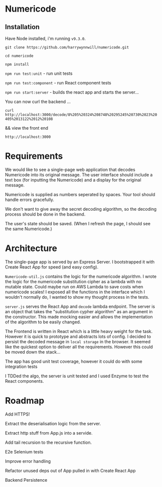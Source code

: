 # Numericode

## Installation

Have Node installed, i'm running `v9.3.0`.

`git clone https://github.com/harrywynnwill/numericode.git`

`cd numericode`

`npm install`

`npm run test:unit`  - run unit tests

`npm run test:component` - run React component tests

`npm run start:server`  - builds the react app and starts the server...

You can now curl the backend … 

`curl http://localhost:3000/decode/8%205%20324%208748%20295245%20730%2023%20405%2013122%2012%20108`

&& view the front end 

`http://localhost:3000`

# Requirements
We would like to see a single-page web application that decodes Numericode into its original message.
The user interface should include a text box (for inputting the Numericode) and a display for the original message.

Numericode is supplied as numbers seperated by spaces. Your tool should handle errors gracefully.

We don't want to give away the secret decoding algorithm, so the decoding process should be done in the backend.

The user's state should be saved. (When I refresh the page, I should see the same Numericode.)





# Architecture

The single-page app is served by an Express Server. I bootstrapped it with Create React App for speed (and easy config).

`Numericode-util.js` contains the logic for the numericode algorithm.
 I wrote the logic for the numericode substitution cipher as a lambda with no mutable state. Could maybe run on AWS Lambda to save costs when numericode scales! I exposed all the functions in the interface which I wouldn't normally do, I wanted to show my thought process in the tests.

`server.js` serves the React App and `decode` lambda endpoint.
The server is an object that takes the "substitution cypher algorithm" as an argument in the constructor. This made mocking easier and allows the implementation of the algorithm to be easily changed.

The Frontend is written in React which is a little heavy weight for the task. However it is quick to prototype and abstracts lots of config. I decided to persist the decoded message in `local storage` in the browser. It seemed like the quickest option to deliver all the requirements. However this could be moved down the stack…

The app has good unit test coverage, however it could do with some integration tests

I TDDed the algo, the server is unit tested and I used Enzyme to test the React components.

# Roadmap

Add HTTPS! 

Extract the deserialisation logic from the server.

Extract http stuff from App.js into a servide.

Add tail recursion to the recursive function.

E2e Selenium tests

Improve error handling

Refactor unused deps out of App pulled in with Create React App

Backend Persistence













